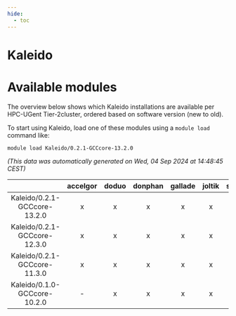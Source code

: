 ```yaml
---
hide:
  - toc
---
```


Kaleido
=======

# Available modules


The overview below shows which Kaleido installations are available per HPC-UGent Tier-2cluster, ordered based on software version (new to old).

To start using Kaleido, load one of these modules using a `module load` command like:

```shell
module load Kaleido/0.2.1-GCCcore-13.2.0
```

*(This data was automatically generated on Wed, 04 Sep 2024 at 14:48:45 CEST)*  

| |accelgor|doduo|donphan|gallade|joltik|shinx|skitty|
| :---: | :---: | :---: | :---: | :---: | :---: | :---: | :---: |
|Kaleido/0.2.1-GCCcore-13.2.0|x|x|x|x|x|x|x|
|Kaleido/0.2.1-GCCcore-12.3.0|x|x|x|x|x|x|x|
|Kaleido/0.2.1-GCCcore-11.3.0|x|x|x|x|x|-|x|
|Kaleido/0.1.0-GCCcore-10.2.0|-|x|x|x|x|-|x|
